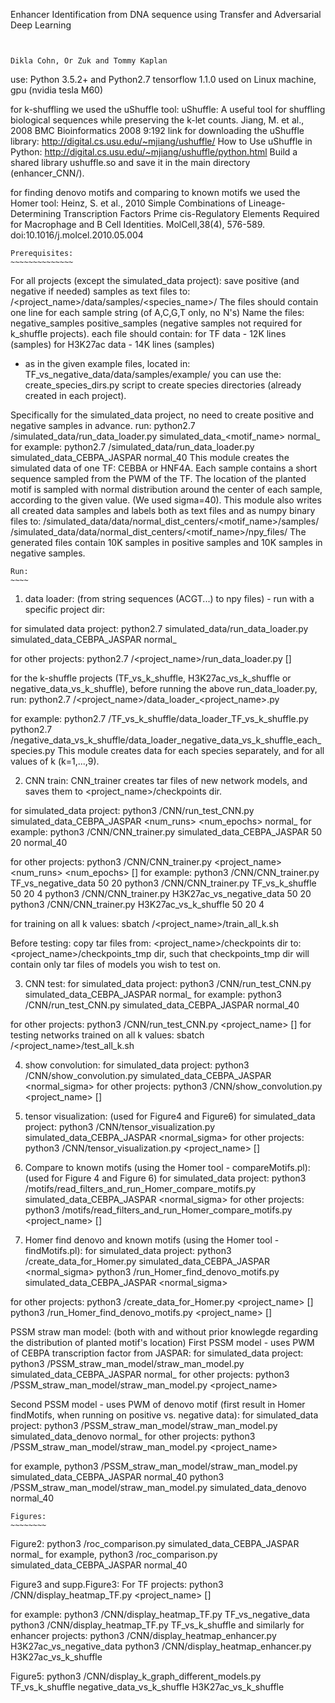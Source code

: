 Enhancer Identification from DNA sequence using Transfer and Adversarial Deep Learning
~~~~~~~~~~~~~~~~~~~~~~~~~~~~~~~~~~~~~~~~~~~~~~~~~~~~~~~~~~~~~~~~~~~~~~~~~~~~~~~~~~~~~~~~~~~~~~~~


Dikla Cohn, Or Zuk and Tommy Kaplan
~~~~~~~~~~~~~~~~~~~~~~~~~~~~~~~~~~~~~~~~~~~~~~~~~~~~~~~~~~~~~~~~~~~~~~~~~~~~~~~~~~~~~~~~~~~~~~~~

use:
Python 3.5.2+ and Python2.7
tensorflow 1.1.0
used on Linux machine, gpu (nvidia tesla M60)


for k-shuffling we used the uShuffle tool:
uShuffle: A useful tool for shuffling biological sequences while preserving the k-let counts.
Jiang, M. et al., 2008
BMC Bioinformatics 2008 9:192
link for downloading the uShuffle library: 
http://digital.cs.usu.edu/~mjiang/ushuffle/
How to Use uShuffle in Python:
http://digital.cs.usu.edu/~mjiang/ushuffle/python.html
Build a shared library ushuffle.so and save it in the main directory (enhancer_CNN/). 

for finding denovo motifs and comparing to known motifs we used the Homer tool:
Heinz, S. et al., 2010
Simple Combinations of Lineage-Determining Transcription Factors Prime cis-Regulatory Elements Required for Macrophage and B Cell Identities.
MolCell,38(4), 576-589.
doi:10.1016/j.molcel.2010.05.004



    Prerequisites:
    ~~~~~~~~~~~~~~
For all projects (except the simulated_data project):
save positive (and negative if needed) samples as text files to: /<project_name>/data/samples/<species_name>/
The files should contain one line for each sample string (of A,C,G,T only, no N's)
Name the files: 
negative_samples
positive_samples
(negative samples not required for k_shuffle projects).
each file should contain:
for TF data - 12K lines (samples)
for H3K27ac data - 14K lines (samples)
- as in the given example files, located in: TF_vs_negative_data/data/samples/example/
you can use the: create_species_dirs.py script to create species directories (already created in each project). 

 
Specifically for the simulated_data project, no need to create positive and negative samples in advance.
run:
python2.7 /simulated_data/run_data_loader.py simulated_data_<motif_name> normal_<sigma>
for example:
python2.7 /simulated_data/run_data_loader.py simulated_data_CEBPA_JASPAR normal_40
This module creates the simulated data of one TF: CEBBA or HNF4A.
Each sample contains a short sequence sampled from the PWM of the TF.
The location of the planted motif is sampled with normal distribution around the center of each sample, according to the given <sigma> value. (We used sigma=40).
This module also writes all created data samples and labels both as text files and as numpy binary files to: 
/simulated_data/data/normal_dist_centers/<motif_name>/samples/
/simulated_data/data/normal_dist_centers/<motif_name>/npy_files/
The generated files contain 10K samples in positive samples and 10K samples in negative samples.


    Run:
    ~~~~

1. data loader: (from string sequences (ACGT...) to npy files) - run with a specific project dir: 

for simulated data project:
python2.7 simulated_data/run_data_loader.py simulated_data_CEBPA_JASPAR normal_<sigma>

for other projects:
python2.7 /<project_name>/run_data_loader.py [<k>]

for the k-shuffle projects (TF_vs_k_shuffle, H3K27ac_vs_k_shuffle or negative_data_vs_k_shuffle), before running the above run_data_loader.py, run:
python2.7 /<project_name>/data_loader_<project_name>.py

for example:
python2.7 /TF_vs_k_shuffle/data_loader_TF_vs_k_shuffle.py
python2.7 /negative_data_vs_k_shuffle/data_loader_negative_data_vs_k_shuffle_each_species.py
This module creates data for each species separately, and for all values of k (k=1,...,9).

2. CNN train:
CNN_trainer creates tar files of new network models, and saves them to <project_name>/checkpoints dir. 

for simulated_data project:
python3 /CNN/run_test_CNN.py simulated_data_CEBPA_JASPAR <num_runs> <num_epochs> normal_<sigma>
for example:
python3 /CNN/CNN_trainer.py simulated_data_CEBPA_JASPAR 50 20 normal_40

for other projects:
python3 /CNN/CNN_trainer.py <project_name> <num_runs> <num_epochs> [<k>]
for example:
python3 /CNN/CNN_trainer.py TF_vs_negative_data 50 20
python3 /CNN/CNN_trainer.py TF_vs_k_shuffle 50 20 4
python3 /CNN/CNN_trainer.py H3K27ac_vs_negative_data 50 20
python3 /CNN/CNN_trainer.py H3K27ac_vs_k_shuffle 50 20 4

for training on all k values:
sbatch /<project_name>/train_all_k.sh

Before testing:
copy tar files from: <project_name>/checkpoints dir to: <project_name>/checkpoints_tmp dir,
such that checkpoints_tmp dir will contain only tar files of models you wish to test on.

3. CNN test:
for simulated_data project:
python3 /CNN/run_test_CNN.py simulated_data_CEBPA_JASPAR normal_<sigma>
for example:
python3 /CNN/run_test_CNN.py simulated_data_CEBPA_JASPAR normal_40

for other projects:
python3 /CNN/run_test_CNN.py <project_name> [<k>]
for testing networks trained on all k values:
sbatch /<project_name>/test_all_k.sh

4. show convolution:
for simulated_data project:
python3 /CNN/show_convolution.py simulated_data_CEBPA_JASPAR <normal_sigma>
for other projects:
python3 /CNN/show_convolution.py <project_name> [<k>]

5. tensor visualization: (used for Figure4 and Figure6)
for simulated_data project:
python3 /CNN/tensor_visualization.py simulated_data_CEBPA_JASPAR <normal_sigma>
for other projects:
python3 /CNN/tensor_visualization.py <project_name> [<k>]

6. Compare to known motifs (using the Homer tool - compareMotifs.pl):  (used for Figure 4 and Figure 6)
for simulated_data project:
python3 /motifs/read_filters_and_run_Homer_compare_motifs.py simulated_data_CEBPA_JASPAR <normal_sigma>
for other projects:
python3 /motifs/read_filters_and_run_Homer_compare_motifs.py <project_name> [<k>]

7. Homer find denovo and known motifs (using the Homer tool - findMotifs.pl):
for simulated_data project:
python3 /create_data_for_Homer.py simulated_data_CEBPA_JASPAR <normal_sigma>
python3 /run_Homer_find_denovo_motifs.py simulated_data_CEBPA_JASPAR <normal_sigma> 

for other projects:
python3 /create_data_for_Homer.py <project_name> [<k>]
python3 /run_Homer_find_denovo_motifs.py <project_name> [<k>]



PSSM straw man model: (both with and without prior knowlegde regarding the distribution of planted motif's location)
First PSSM model - uses PWM of CEBPA transcription factor from JASPAR:
for simulated_data project:
python3 /PSSM_straw_man_model/straw_man_model.py simulated_data_CEBPA_JASPAR normal_<sigma>
for other projects:
python3 /PSSM_straw_man_model/straw_man_model.py <project_name>

Second PSSM model - uses PWM of denovo motif (first result in Homer findMotifs, when running on positive vs. negative data):
for simulated_data project:
python3 /PSSM_straw_man_model/straw_man_model.py simulated_data_denovo normal_<sigma>
for other projects:
python3 /PSSM_straw_man_model/straw_man_model.py <project_name>

for example,
python3 /PSSM_straw_man_model/straw_man_model.py simulated_data_CEBPA_JASPAR normal_40
python3 /PSSM_straw_man_model/straw_man_model.py simulated_data_denovo normal_40




    Figures:
    ~~~~~~~~
Figure2:
python3 /roc_comparison.py simulated_data_CEBPA_JASPAR normal_<sigma>
for example,
python3 /roc_comparison.py simulated_data_CEBPA_JASPAR normal_40

Figure3 and supp.Figure3:
For TF projects:
python3 /CNN/display_heatmap_TF.py <project_name> [<k>]

for example:
python3 /CNN/display_heatmap_TF.py TF_vs_negative_data
python3 /CNN/display_heatmap_TF.py TF_vs_k_shuffle <k>
and similarly for enhancer projects:
python3 /CNN/display_heatmap_enhancer.py H3K27ac_vs_negative_data
python3 /CNN/display_heatmap_enhancer.py H3K27ac_vs_k_shuffle <k>

Figure5:
python3 /CNN/display_k_graph_different_models.py TF_vs_k_shuffle negative_data_vs_k_shuffle H3K27ac_vs_k_shuffle





